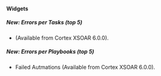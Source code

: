 
#### Widgets
##### New: Errors per Tasks (top 5)
-  (Available from Cortex XSOAR 6.0.0).
##### New: Errors per Playbooks (top 5)
- Failed Autmations (Available from Cortex XSOAR 6.0.0).
